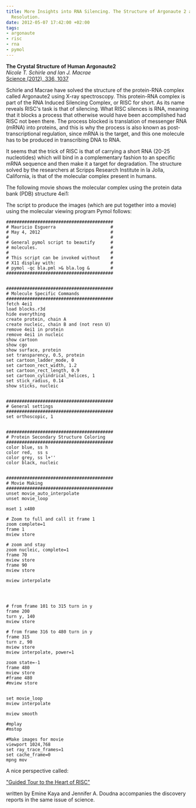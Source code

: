 ```yaml
---
title: More Insights into RNA Silencing. The Structure of Argonaute 2 at 2.3 Ångström
  Resolution.
date: 2012-05-07 17:42:00 +02:00
tags:
- argonaute
- risc
- rna
- pymol
---
```


**The Crystal Structure of Human Argonaute2**   
*Nicole T. Schirle and Ian J. Macrae*  
[Science (2012), 336, 1037](http://dx.doi.org/10.1126/science.1221551)  

Schirle and Macrae have solved the structure of the protein-RNA complex called Argonaute2 using X-ray spectroscopy. This protein-RNA complex is part of the RNA Induced Silencing Complex, or RISC for short. As its name reveals RISC's task is that of silencing. What RISC silences is RNA, meaning that it blocks a process that otherwise would have been accomplished had RISC not been there. The process blocked is translation of messenger RNA (mRNA) into proteins, and this is why the process is also known as post-transcriptional regulation, since mRNA is the target, and this one molecule has to be produced in transcribing DNA to RNA.

It seems that the trick of RISC is that of carrying a short RNA (20-25 nucleotides) which will bind in a complementary fashion to an specific mRNA sequence and then make it a target for degradation. The structure solved  by the researchers at Scripps Research Institute in la Jolla, California, is that of the molecular complex present in humans.

The following movie shows the molecular complex using the protein data bank (PDB) structure 4ei1:

The script to produce the images (which are put together into a movie) using the molecular viewing program Pymol follows:
    
    #########################################
    # Mauricio Esguerra                     #
    # May 4, 2012                           #
    #                                       #
    # General pymol script to beautify      #
    # molecules.                            #
    #                                       #
    # This script can be invoked without    #
    # X11 display with:                     #
    # pymol -qc bla.pml >& bla.log &        #
    #########################################
    
    
    #########################################
    # Molecule Specific Commands
    #########################################
    fetch 4ei1
    load blocks.r3d
    hide everything
    create protein, chain A
    create nucleic, chain B and (not resn U)
    remove 4ei1 in protein
    remove 4ei1 in nucleic
    show cartoon
    show cgo
    show surface, protein
    set transparency, 0.5, protein
    set cartoon_ladder_mode, 0
    set cartoon_rect_width, 1.2
    set cartoon_rect_length, 0.9
    set cartoon_cylindrical_helices, 1
    set stick_radius, 0.14
    show sticks, nucleic
    
    
    #########################################
    # General settings
    #########################################
    set orthoscopic, 1
    
    
    #########################################
    # Protein Secondary Structure Coloring 
    #########################################
    color blue, ss h
    color red,  ss s
    color grey, ss l+''
    color black, nucleic
    
    
    #########################################
    # Movie Making
    #########################################
    unset movie_auto_interpolate
    unset movie_loop
    
    mset 1 x480
    
    # Zoom to full and call it frame 1
    zoom complete=1
    frame 1
    mview store
    
    # zoom and stay
    zoom nucleic, complete=1
    frame 70
    mview store
    frame 90
    mview store
    
    mview interpolate
    
    
    
    
    # from frame 101 to 315 turn in y
    frame 200
    turn y, 140
    mview store
    
    # from frame 316 to 480 turn in y
    frame 315
    turn z, 90
    mview store
    mview interpolate, power=1
    
    zoom state=-1
    frame 480
    mview store
    #frame 480
    #mview store
    
    
    set movie_loop
    mview interpolate
    
    mview smooth
    
    #mplay
    #mstop
    
    #Make images for movie
    viewport 1024,768
    set ray_trace_frames=1
    set cache_frame=0
    mpng mov

A nice perspective called:

["Guided Tour to the Heart of RISC"](http://www.sciencemag.org/content/336/6084/985.full)

written by Emine Kaya and Jennifer A. Doudna accompanies the discovery reports in the same issue of science.
